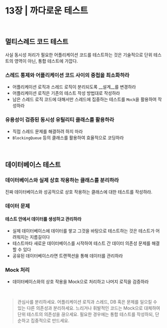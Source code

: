 # 13장 | 까다로운 테스트

<br>

## 멀티스레드 코드 테스트

사실 동시성 처리가 필요한 어플리케이션 코드를 테스트하는 것은 기술적으로 단위 테스트의 영역이 아닌, 통합 테스트에 가깝다.

### 스레드 통제와 어플리케이션 코드 사이의 중첩을 최소화하라
- 어플리케이션 로직과 스레드 로직이 분리되도록 __설계__를 변경하라
- 어플리케이션 로직은 기존의 테스트 작성 방법대로 작성하라
- 남은 스레드 로직 코드에 대해서만 스레드에 집중하는 테스트를 `Mock`을 활용하여 작성하라

### 유용성이 검증된 동시성 유틸리티 클래스를 활용하라
- 직접 스레드 문제를 해결하려 하지 마라
- `BlockingQueue` 등의 클래스를 활용하여 효율적으로 코딩하라

<br>

## 데이터베이스 테스트

### 데이터베이스와 실제 상호 작용하는 클래스를 분리하라

진짜 데이터베이스와 성공적으로 상호 작용하는 클래스에 대한 테스트를 작성하라. 

### 데이터 문제

#### 테스트 안에서 데이터를 생성하고 관리하라
- 실제 데이터베이스에 데이터를 쌓고 그것을 바탕으로 테스트하는 것은 테스트가 어려워지는 지름길이다
- 테스트마타 새로운 데이터베이스를 시작하여 테스트 간 데이터 의존성 문제를 해결할 수 있다
- 공유된 데이터베이스라면 트랜잭션을 통해 데이터를 관리하라

### Mock 처리
- 데이터베이스와의 상호 작용을 Mock으로 처리하고 나머지 로직을 검증하라

<br>

> 관심사를 분리하세요. 어플리케이션 로직과 스레드, DB 혹은 문제를 일으킬 수 있는 다른 의존성과 분리하세요.
> 느리거나 휘발적인 코드는 Mock으로 대체하여 단위 테스트의 의존성을 끊으세요.
> 필요한 경우에는 통합 테스트를 작성하되, 단순하고 집중적으로 만드세요.
